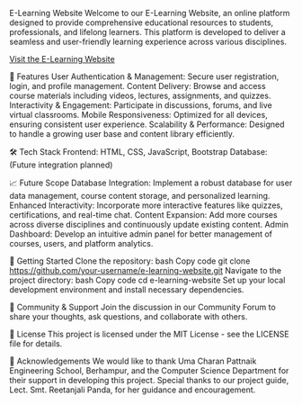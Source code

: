 E-Learning Website
Welcome to our E-Learning Website, an online platform designed to provide comprehensive educational resources to students, professionals, and lifelong learners. This platform is developed to deliver a seamless and user-friendly learning experience across various disciplines.


[Visit the E-Learning Website](https://subhasish-sahu-git.github.io/Elearning/)

🌟 Features
User Authentication & Management: Secure user registration, login, and profile management.
Content Delivery: Browse and access course materials including videos, lectures, assignments, and quizzes.
Interactivity & Engagement: Participate in discussions, forums, and live virtual classrooms.
Mobile Responsiveness: Optimized for all devices, ensuring consistent user experience.
Scalability & Performance: Designed to handle a growing user base and content library efficiently.


🛠️ Tech Stack
Frontend: HTML, CSS, JavaScript, Bootstrap
Database: (Future integration planned)


📈 Future Scope
Database Integration: Implement a robust database for user data management, course content storage, and personalized learning.
Enhanced Interactivity: Incorporate more interactive features like quizzes, certifications, and real-time chat.
Content Expansion: Add more courses across diverse disciplines and continuously update existing content.
Admin Dashboard: Develop an intuitive admin panel for better management of courses, users, and platform analytics.


🚀 Getting Started
Clone the repository:
bash
Copy code
git clone https://github.com/your-username/e-learning-website.git
Navigate to the project directory:
bash
Copy code
cd e-learning-website
Set up your local development environment and install necessary dependencies.


💬 Community & Support
Join the discussion in our Community Forum to share your thoughts, ask questions, and collaborate with others.

📄 License
This project is licensed under the MIT License - see the LICENSE file for details.

👏 Acknowledgements
We would like to thank Uma Charan Pattnaik Engineering School, Berhampur, and the Computer Science Department for their support in developing this project. Special thanks to our project guide, Lect. Smt. Reetanjali Panda, for her guidance and encouragement.
